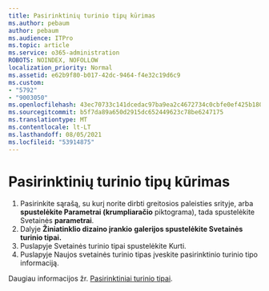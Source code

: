 ```yaml
---
title: Pasirinktinių turinio tipų kūrimas
ms.author: pebaum
author: pebaum
ms.audience: ITPro
ms.topic: article
ms.service: o365-administration
ROBOTS: NOINDEX, NOFOLLOW
localization_priority: Normal
ms.assetid: e62b9f80-b017-42dc-9464-f4e32c19d6c9
ms.custom:
- "5792"
- "9003050"
ms.openlocfilehash: 43ec70733c141dcedac97ba9ea2c4672734c0cbfe0ef425b180bd5cd5fa1fd5f
ms.sourcegitcommit: b5f7da89a650d2915dc652449623c78be6247175
ms.translationtype: MT
ms.contentlocale: lt-LT
ms.lasthandoff: 08/05/2021
ms.locfileid: "53914875"
---
```

# <a name="create-custom-content-types"></a>Pasirinktinių turinio tipų kūrimas

1. Pasirinkite sąrašą, su kurį norite dirbti greitosios paleisties srityje, arba **spustelėkite Parametrai (krumpliaračio** piktograma), tada spustelėkite Svetainės **parametrai**.
2. Dalyje **Žiniatinklio dizaino įrankio** **galerijos spustelėkite Svetainės turinio tipai.**
3. Puslapyje Svetainės turinio tipai spustelėkite Kurti.
4. Puslapyje Naujos svetainės turinio tipas įveskite pasirinktinio turinio tipo informaciją.

Daugiau informacijos žr.  [Pasirinktiniai turinio tipai](https://support.microsoft.com/office/e1277a2e-a1e8-4473-9126-91a0647766e5#__toc323548991).
